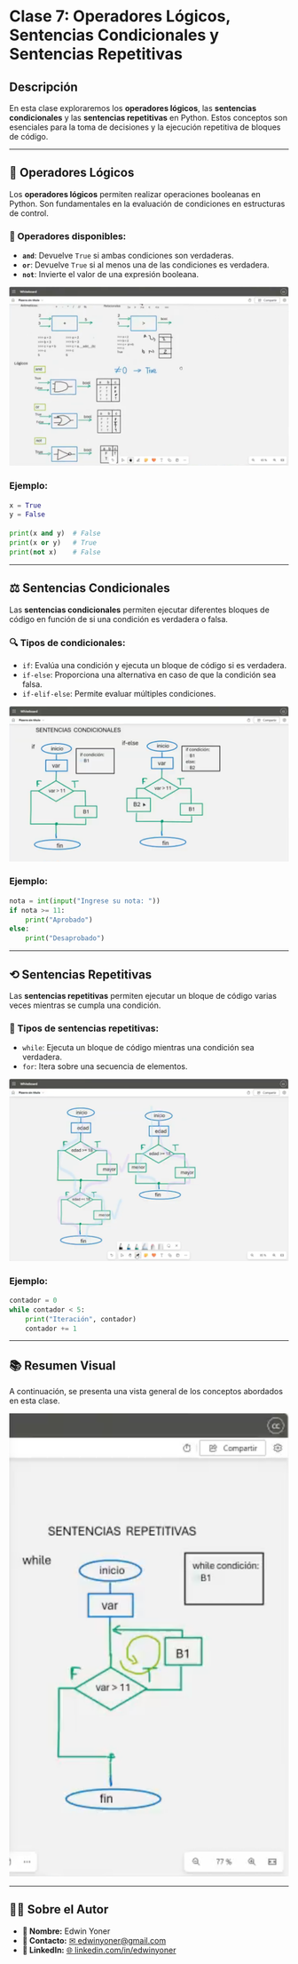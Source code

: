 # Clase 7: Operadores Lógicos, Sentencias Condicionales y Sentencias Repetitivas

## Descripción

En esta clase exploraremos los **operadores lógicos**, las **sentencias condicionales** y las **sentencias repetitivas** en Python. Estos conceptos son esenciales para la toma de decisiones y la ejecución repetitiva de bloques de código.

---

## 🔢 Operadores Lógicos

Los **operadores lógicos** permiten realizar operaciones booleanas en Python. Son fundamentales en la evaluación de condiciones en estructuras de control.

### 🔎 Operadores disponibles:
- **`and`**: Devuelve `True` si ambas condiciones son verdaderas.
- **`or`**: Devuelve `True` si al menos una de las condiciones es verdadera.
- **`not`**: Invierte el valor de una expresión booleana.

![Operadores Lógicos](images/7.0.png)

### Ejemplo:
```python
x = True
y = False

print(x and y)  # False
print(x or y)   # True
print(not x)    # False
```

---

## ⚖️ Sentencias Condicionales

Las **sentencias condicionales** permiten ejecutar diferentes bloques de código en función de si una condición es verdadera o falsa.

### 🔍 Tipos de condicionales:
- `if`: Evalúa una condición y ejecuta un bloque de código si es verdadera.
- `if-else`: Proporciona una alternativa en caso de que la condición sea falsa.
- `if-elif-else`: Permite evaluar múltiples condiciones.

![Diagrama de Sentencias Condicionales](images/7.1.png)

### Ejemplo:
```python
nota = int(input("Ingrese su nota: "))
if nota >= 11:
    print("Aprobado")
else:
    print("Desaprobado")
```

---

## ⟲ Sentencias Repetitivas

Las **sentencias repetitivas** permiten ejecutar un bloque de código varias veces mientras se cumpla una condición.

### 🎯 Tipos de sentencias repetitivas:
- `while`: Ejecuta un bloque de código mientras una condición sea verdadera.
- `for`: Itera sobre una secuencia de elementos.

![Diagrama de Sentencias Repetitivas](images/7.2.png)

### Ejemplo:
```python
contador = 0
while contador < 5:
    print("Iteración", contador)
    contador += 1
```

---

## 📚 Resumen Visual

A continuación, se presenta una vista general de los conceptos abordados en esta clase.

![Resumen de la Clase](images/7.3.png)

---

## 👨‍💻 Sobre el Autor

- **👤 Nombre:** Edwin Yoner
- **📧 Contacto:** [✉ edwinyoner@gmail.com](mailto:edwinyoner@gmail.com)
- **🔗 LinkedIn:** [🌐 linkedin.com/in/edwinyoner](https://www.linkedin.com/in/edwinyoner)